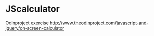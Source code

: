 # JScalculator
Odinproject exercise
http://www.theodinproject.com/javascript-and-jquery/on-screen-calculator
